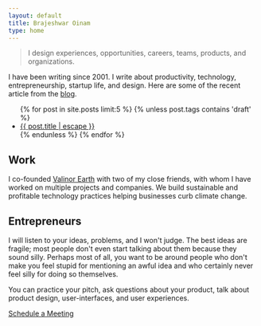 ```yaml
---
layout: default
title: Brajeshwar Oinam
type: home
---
```


> I design experiences, opportunities, careers, teams, products, and organizations.

<section id="home-blog" class="home-blog list-reset">
  <p>I have been writing since 2001. I write about productivity, technology, entrepreneurship, startup life, and design. Here are some of the recent article from the <a href="/blog/">blog</a>.</p>
  <p>
    <ul>
      {% for post in site.posts limit:5 %}
      {% unless post.tags contains 'draft' %}
      <li><a href="{{post.url}}">{{ post.title | escape }}</a></li>
      {% endunless %}
      {% endfor %}
    </ul>
  </p>
</section>

## Work

I co-founded <a href="https://valinor.earth">Valinor Earth</a> with two of my close friends, with whom I have worked on multiple projects and companies. We build sustainable and profitable technology practices helping businesses curb climate change.

## Entrepreneurs

I will listen to your ideas, problems, and I won't judge. The best ideas are fragile; most people don't even start talking about them because they sound silly. Perhaps most of all, you want to be around people who don't make you feel stupid for mentioning an awful idea and who certainly never feel silly for doing so themselves.

You can practice your pitch, ask questions about your product, talk about product design, user-interfaces, and user experiences.

[Schedule a Meeting](https://calendly.com/brajeshwar/entrepreneur-1-1)